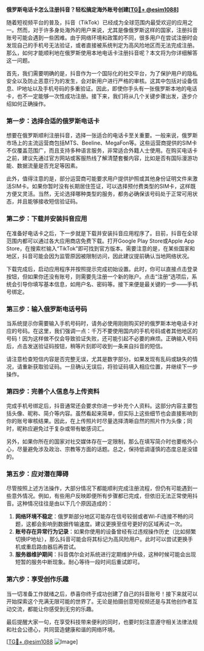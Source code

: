 **俄罗斯电话卡怎么注册抖音？轻松搞定海外账号创建[[TG💪+ @esim1088](https://t.me/s/esim1088)]**

随着短视频平台的普及，抖音（TikTok）已经成为全球范围内最受欢迎的应用之一。然而，对于许多身处海外的用户来说，尤其是像俄罗斯这样的国家，注册抖音账号可能会遇到一些困难。由于网络环境和政策的不同，很多用户在尝试注册时会发现自己的手机号无法验证，或者直接被系统判定为高风险地区而无法完成注册。那么，如何才能顺利地在俄罗斯使用本地电话卡注册抖音呢？本文将为你详细解答这一问题。

首先，我们需要明确的是，抖音作为一个国际化的社交平台，为了保护用户的隐私安全以及防止恶意行为的发生，会对新用户进行严格的审核。这其中包括对设备信息、IP地址以及手机号码的多重验证。因此，即使你手头有一张俄罗斯本地的电话卡，也不一定能够一次性成功注册。接下来，我们将从几个关键步骤出发，逐步介绍如何正确操作。

### **第一步：选择合适的俄罗斯电话卡**

想要在俄罗斯顺利注册抖音，选择一张适合的电话卡至关重要。一般来说，俄罗斯市场上的主流运营商包括MTS、Beeline、MegaFon等。这些运营商提供的SIM卡不仅覆盖范围广，而且支持多种语言服务，非常适合外籍人士使用。在购买电话卡之前，建议先通过官方网站或客服热线了解清楚套餐内容，比如是否有国际漫游功能、数据流量是否充足等因素。

此外，值得注意的是，部分运营商可能要求用户提供护照或其他身份证明文件来激活SIM卡。如果你暂时没有长期居住签证，可以选择预付费类型的SIM卡，这样既方便又灵活。当然，无论选择哪种类型的服务，都务必确保该号码处于正常可用状态，并且能够接收短信验证码。

### **第二步：下载并安装抖音应用**

在准备好电话卡之后，下一步就是下载并安装抖音应用程序了。目前，抖音在全球范围内都可以通过各大应用商店免费下载。打开Google Play Store或Apple App Store，在搜索栏输入“TikTok”即可找到官方版本。需要注意的是，在某些国家和地区，抖音可能会因为监管原因被限制访问，因此建议提前确认当地网络状况。

下载完成后，启动应用程序并按照提示完成初始设置。此时，你可以直接点击登录按钮，但如果你还没有账号，则需要先注册一个新的账户。点击“注册”选项后，系统会引导你填写基本信息，如用户名、密码等。接下来便是最关键的一步——手机号绑定。

### **第三步：输入俄罗斯电话号码**

当系统提示你需要输入手机号码时，请务必使用刚刚购买好的俄罗斯本地电话卡对应的号码。在这里，我们强调一点：千万不要使用国内的手机号码或者其他地区的号码！因为这样做不仅会导致验证失败，还可能引起不必要的麻烦。正确输入号码后，点击发送验证码按钮，稍等片刻即可收到一条来自抖音的短信。

请注意检查短信内容是否完整无误，尤其是数字部分。如果发现有乱码或缺失的情况，请重新获取验证码。一旦确认无误后，将验证码填入相应位置，并继续下一步操作。

### **第四步：完善个人信息与上传资料**

完成手机号绑定后，抖音通常还会要求你进一步补充个人资料。这部分内容主要包括头像、昵称、简介等内容。虽然看起来简单，但实际上这些细节也会直接影响到你的账号审核结果。因此，在上传照片时尽量选择清晰自然的照片作为头像；同时，昵称应避免过于复杂或带有敏感词汇。

另外，如果你所在的国家对社交媒体存在一定限制，那么在填写简介时也要格外小心，尽量避免涉及政治、宗教等方面的话题。总之，保持低调谨慎的态度总是没错的。

### **第五步：应对潜在障碍**

尽管按照上述方法操作，大部分情况下都能顺利完成注册流程，但仍有可能遇到一些意外情况。例如，有些用户反映即便所有步骤都已完成，但依旧无法正常使用抖音。这种情况往往是由以下几个原因造成的：

1. **网络环境不稳定**：俄罗斯部分地区可能存在信号较弱或者Wi-Fi连接不畅的问题，这都会影响到数据传输速度。建议更换至信号更好的区域再试一次。
2. **账号存在异常行为记录**：如果你使用的设备曾经有过违规操作历史（比如频繁切换IP地址），那么抖音可能会将其标记为高风险用户。此时可以尝试更换手机或重启路由器后再尝试。
3. **服务器维护期间**：抖音偶尔会对系统进行定期维护升级，这种时候可能会出现短暂的服务中断现象。耐心等待一段时间后重试即可。

### **第六步：享受创作乐趣**

当一切准备工作就绪之后，恭喜你终于成功创建了自己的抖音账号！接下来就可以开始探索这个充满无限可能的世界了。无论是拍摄创意短视频还是与其他创作者互动交流，都能让你感受到无穷的乐趣。

最后提醒大家一句，在享受科技带来便利的同时，也要时刻注意遵守相关法律法规和社会公德心，共同营造健康和谐的网络环境。

[[TG💪+ @esim1088](https://t.me/s/esim1088) ![Image](https://i.postimg.cc/4NQfJmqS/Snipaste-2025-05-13-00-14-12.png)]